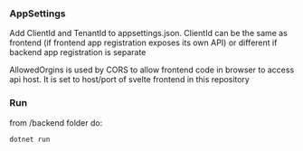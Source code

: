### AppSettings

Add ClientId and TenantId to appsettings.json.
ClientId can be the same as frontend (if frontend app registration exposes its own API) or different if backend app registration is separate

AllowedOrgins is used by CORS to allow frontend code in browser to access api host.
It is set to host/port of svelte frontend in this repository

### Run

from /backend folder do:

`dotnet run`
